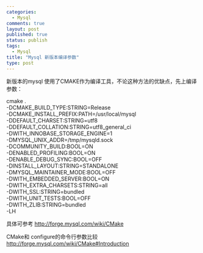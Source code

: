 ```yaml
--- 
categories: 
  - Mysql
comments: true
layout: post
published: true
status: publish
tags: 
  - Mysql
title: "Mysql 新版本编译参数"
type: post
---
```

新版本的mysql 使用了CMAKE作为编译工具，不论这种方法的优缺点，先上编译参数：

cmake . \
-DCMAKE_BUILD_TYPE:STRING=Release \
-DCMAKE_INSTALL_PREFIX:PATH=/usr/local/mysql \
-DDEFAULT_CHARSET:STRING=utf8 \
-DDEFAULT_COLLATION:STRING=utf8_general_ci \
-DWITH_INNOBASE_STORAGE_ENGINE=1 \
-DMYSQL_UNIX_ADDR=/tmp/mysqld.sock \
-DCOMMUNITY_BUILD:BOOL=ON \
-DENABLED_PROFILING:BOOL=ON \
-DENABLE_DEBUG_SYNC:BOOL=OFF \
-DINSTALL_LAYOUT:STRING=STANDALONE \
-DMYSQL_MAINTAINER_MODE:BOOL=OFF \
-DWITH_EMBEDDED_SERVER:BOOL=ON \
-DWITH_EXTRA_CHARSETS:STRING=all \
-DWITH_SSL:STRING=bundled \
-DWITH_UNIT_TESTS:BOOL=OFF \
-DWITH_ZLIB:STRING=bundled \
-LH



具体可参考 http://forge.mysql.com/wiki/CMake

CMake和 configure的命令行参数比较 http://forge.mysql.com/wiki/CMake#Introduction
